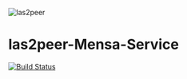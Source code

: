 ![las2peer](https://rwth-acis.github.io/las2peer/logo/vector/las2peer-logo.svg)

# las2peer-Mensa-Service

[![Build Status](https://travis-ci.org/rwth-acis/las2peer-Mensa-Service.svg?branch=master)](https://travis-ci.org/rwth-acis/las2peer-Mensa-Service)

